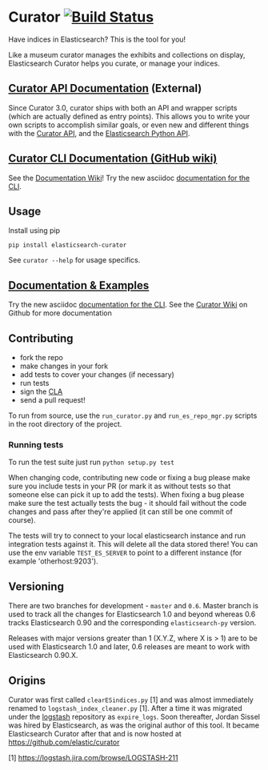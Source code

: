 # Curator [![Build Status](http://build-eu-00.elastic.co/job/es-curator_core/badge/icon)](http://build-eu-00.elastic.co/job/es-curator_core/)

Have indices in Elasticsearch? This is the tool for you!

Like a museum curator manages the exhibits and collections on display,
Elasticsearch Curator helps you curate, or manage your indices.

## [Curator API Documentation](http://curator.readthedocs.org/) (External)

Since Curator 3.0, curator ships with both an API and wrapper scripts (which are
actually defined as entry points).  This allows you to write your own scripts to
accomplish similar goals, or even new and different things with the [Curator API](http://curator.readthedocs.org/), and the [Elasticsearch Python API](http://elasticsearch-py.readthedocs.org/).

## [Curator CLI Documentation (GitHub wiki)](http://github.com/elastic/curator/wiki)

See the [Documentation Wiki](http://github.com/elastic/curator/wiki)!
Try the new asciidoc [documentation for the CLI](https://github.com/elastic/curator/blob/master/docs/asciidoc/index.asciidoc).

## Usage

Install using pip

    pip install elasticsearch-curator

See `curator --help` for usage specifics.

## [Documentation & Examples](http://github.com/elastic/curator/wiki)

Try the new asciidoc [documentation for the CLI](https://github.com/elastic/curator/blob/master/docs/asciidoc/index.asciidoc).
See the [Curator Wiki](http://github.com/elastic/curator/wiki) on Github
for more documentation


## Contributing

* fork the repo
* make changes in your fork
* add tests to cover your changes (if necessary)
* run tests
* sign the [CLA](http://elastic.co/contributor-agreement/)
* send a pull request!

To run from source, use the `run_curator.py` and `run_es_repo_mgr.py` scripts
in the root directory of the project.

### Running tests

To run the test suite just run `python setup.py test`

When changing code, contributing new code or fixing a bug please make sure you
include tests in your PR (or mark it as without tests so that someone else can
pick it up to add the tests). When fixing a bug please make sure the test
actually tests the bug - it should fail without the code changes and pass after
they're applied (it can still be one commit of course).

The tests will try to connect to your local elasticsearch instance and run
integration tests against it. This will delete all the data stored there! You
can use the env variable `TEST_ES_SERVER` to point to a different instance (for
example 'otherhost:9203').

## Versioning

There are two branches for development - `master` and `0.6`. Master branch is
used to track all the changes for Elasticsearch 1.0 and beyond whereas 0.6
tracks Elasticsearch 0.90 and the corresponding `elasticsearch-py` version.

Releases with major versions greater than 1 (X.Y.Z, where X is > 1) are to be
used with Elasticsearch 1.0 and later, 0.6 releases are meant to work with
Elasticsearch 0.90.X.

## Origins

Curator was first called `clearESindices.py` [1] and was almost immediately
renamed to `logstash_index_cleaner.py` [1].  After a time it was migrated under
the [logstash](https://github.com/elastic/logstash) repository as
`expire_logs`.  Soon thereafter, Jordan Sissel was hired by Elasticsearch, as
was the original author of this tool.  It became Elasticsearch Curator after
that and is now hosted at <https://github.com/elastic/curator>

[1] <https://logstash.jira.com/browse/LOGSTASH-211>
